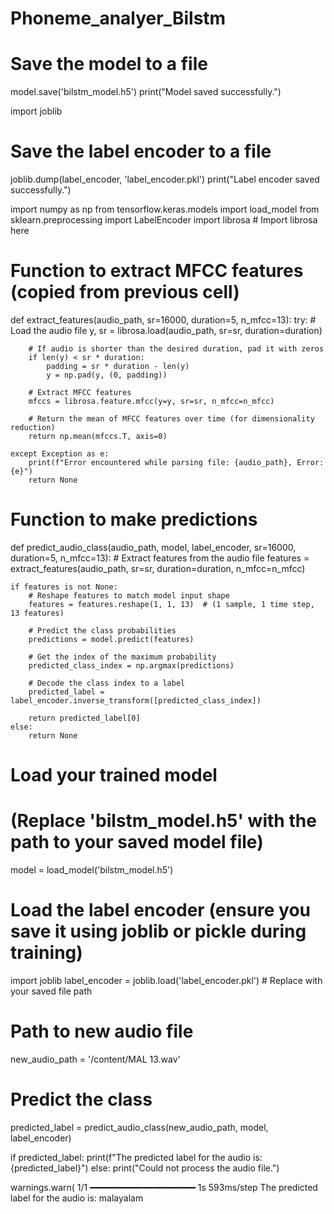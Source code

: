 # Phoneme_analyer_Bilstm

# Save the model to a file
model.save('bilstm_model.h5')
print("Model saved successfully.")


import joblib

# Save the label encoder to a file
joblib.dump(label_encoder, 'label_encoder.pkl')
print("Label encoder saved successfully.")


import numpy as np
from tensorflow.keras.models import load_model
from sklearn.preprocessing import LabelEncoder
import librosa  # Import librosa here

# Function to extract MFCC features (copied from previous cell)
def extract_features(audio_path, sr=16000, duration=5, n_mfcc=13):
    try:
        # Load the audio file
        y, sr = librosa.load(audio_path, sr=sr, duration=duration)

        # If audio is shorter than the desired duration, pad it with zeros
        if len(y) < sr * duration:
            padding = sr * duration - len(y)
            y = np.pad(y, (0, padding))

        # Extract MFCC features
        mfccs = librosa.feature.mfcc(y=y, sr=sr, n_mfcc=n_mfcc)

        # Return the mean of MFCC features over time (for dimensionality reduction)
        return np.mean(mfccs.T, axis=0)

    except Exception as e:
        print(f"Error encountered while parsing file: {audio_path}, Error: {e}")
        return None

# Function to make predictions
def predict_audio_class(audio_path, model, label_encoder, sr=16000, duration=5, n_mfcc=13):
    # Extract features from the audio file
    features = extract_features(audio_path, sr=sr, duration=duration, n_mfcc=n_mfcc)

    if features is not None:
        # Reshape features to match model input shape
        features = features.reshape(1, 1, 13)  # (1 sample, 1 time step, 13 features)

        # Predict the class probabilities
        predictions = model.predict(features)

        # Get the index of the maximum probability
        predicted_class_index = np.argmax(predictions)

        # Decode the class index to a label
        predicted_label = label_encoder.inverse_transform([predicted_class_index])

        return predicted_label[0]
    else:
        return None

# Load your trained model
# (Replace 'bilstm_model.h5' with the path to your saved model file)
model = load_model('bilstm_model.h5')

# Load the label encoder (ensure you save it using joblib or pickle during training)
import joblib
label_encoder = joblib.load('label_encoder.pkl')  # Replace with your saved file path

# Path to new audio file
new_audio_path = '/content/MAL 13.wav'

# Predict the class
predicted_label = predict_audio_class(new_audio_path, model, label_encoder)

if predicted_label:
    print(f"The predicted label for the audio is: {predicted_label}")
else:
    print("Could not process the audio file.")





  warnings.warn(
1/1 ━━━━━━━━━━━━━━━━━━━━ 1s 593ms/step
The predicted label for the audio is: malayalam  
